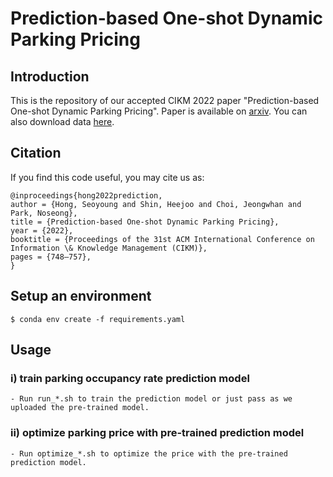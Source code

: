 # Prediction-based One-shot Dynamic Parking Pricing
## Introduction
This is the repository of our accepted CIKM 2022 paper "Prediction-based One-shot Dynamic Parking Pricing". Paper is available on [arxiv](https://arxiv.org/abs/2208.14231). You can also download data [here](https://www.dropbox.com/scl/fo/g2pmiteok9buoqhzfj69o/h?rlkey=67ti0ozbjb3x4fro13vc5gnv5&dl=0).

## Citation
If you find this code useful, you may cite us as:
```
@inproceedings{hong2022prediction,
author = {Hong, Seoyoung and Shin, Heejoo and Choi, Jeongwhan and Park, Noseong},
title = {Prediction-based One-shot Dynamic Parking Pricing},
year = {2022},
booktitle = {Proceedings of the 31st ACM International Conference on Information \& Knowledge Management (CIKM)},
pages = {748–757},
}
```

## Setup an environment
```
$ conda env create -f requirements.yaml 
```

## Usage
### i) train parking occupancy rate prediction model
    - Run run_*.sh to train the prediction model or just pass as we uploaded the pre-trained model.
### ii) optimize parking price with pre-trained prediction model
    - Run optimize_*.sh to optimize the price with the pre-trained prediction model.